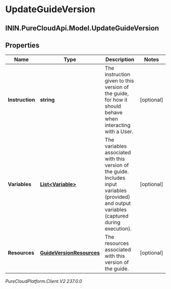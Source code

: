 # UpdateGuideVersion

## ININ.PureCloudApi.Model.UpdateGuideVersion

## Properties

|Name | Type | Description | Notes|
|------------ | ------------- | ------------- | -------------|
| **Instruction** | **string** | The instruction given to this version of the guide, for how it should behave when interacting with a User. | [optional] |
| **Variables** | [**List&lt;Variable&gt;**](Variable) | The variables associated with this version of the guide. Includes input variables (provided) and output variables (captured during execution). | [optional] |
| **Resources** | [**GuideVersionResources**](GuideVersionResources) | The resources associated with this version of the guide. | [optional] |



_PureCloudPlatform.Client.V2 237.0.0_
